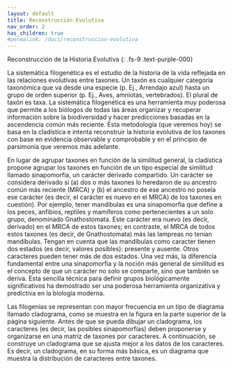 ```yaml
---
layout: default
title: Reconstrucción Evolutiva
nav_order: 2
has_children: true
#permalink: /docs/reconstruccion-evolutiva
---
```


Reconstrucción de la Historia Evolutiva
{: .fs-9 	.text-purple-000}

La sistemática filogenética es el estudio de la historia de la vida reflejada en las relaciones evolutivas entre taxones. Un taxón es cualquier categoría taxonómica que va desde una especie (p. Ej., Arrendajo azul) hasta un grupo de orden superior (p. Ej., Aves, amniotas, vertebrados). El plural de taxón es taxa. La sistemática filogenética es una herramienta muy poderosa que permite a los biólogos de todas las áreas organizar y recuperar información sobre la biodiversidad y hacer predicciones basadas en la ascendencia común más reciente. Esta metodología (que veremos hoy) se basa en la cladística e intenta reconstruir la historia evolutiva de los taxones con base en evidencia observable y comprobable y en el principio de parsimonia que veremos más adelante.

En lugar de agrupar taxones en función de la similitud general, la cladística propone agrupar los taxones en función de un tipo especial de similitud llamado sinapomorfia, un carácter derivado compartido. Un carácter se considera derivado si (a) dos o más taxones lo heredaron de su ancestro común más reciente (MRCA) y (b) el ancestro de ese ancestro no poseía ese carácter (es decir, el carácter es nuevo en el MRCA) de los taxones en cuestión). Por ejemplo, tener mandíbulas es una sinapomorfia que define a los peces, anfibios, reptiles y mamíferos como pertenecientes a un solo grupo, denominado Gnathostomata. Este carácter era nuevo (es decir, derivado) en el MRCA de estos taxones; en contraste, el MRCA de todos estos taxones (es decir, de Gnathostomata) más las lampreas no tenían mandíbulas. Tengan en cuenta que las mandíbulas como caracter tienen dos estados (es decir, valores posibles): presente y ausente. Otros caracteres pueden tener más de dos estados. Una vez más, la diferencia fundamental entre una sinapomorfia y la noción más general de similitud es el concepto de que un carácter no solo se comparte, sino que también se deriva. Esta sencilla técnica para definir grupos biológicamente significativos ha demostrado ser una poderosa herramienta organizativa y predictiva en la biología moderna.

Las filogenias se representan con mayor frecuencia en un tipo de diagrama llamado cladograma, como se muestra en la figura en la parte superior de la página siguiente. Antes de que se pueda dibujar un cladograma, los caracteres (es decir, las posibles sinapomorfías) deben proponerse y organizarse en una matriz de taxones por caracteres. A continuación, se construye un cladograma que se ajusta mejor a los datos de los caracteres. Es decir, un cladograma, en su forma más básica, es un diagrama que muestra la distribución de caracteres entre taxones.

